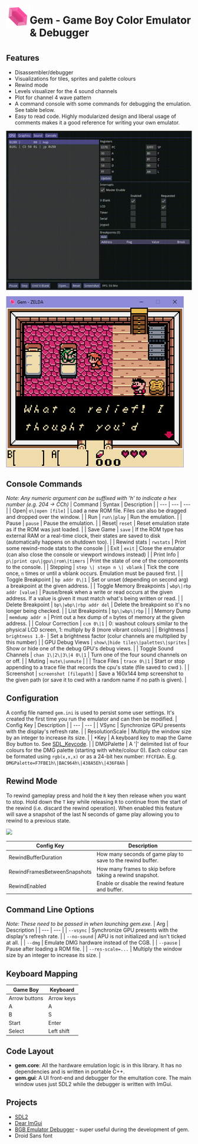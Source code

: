 

<img align="left" width="64" height="64" src="images/hex-gem.png"> <h1>Gem - Game Boy Color Emulator & Debugger<h1>

## Features
- Disassembler/debugger
- Visualizations for tiles, sprites and palette colours
- Rewind mode
- Levels visualizer for the 4 sound channels
- Plot for channel 4 wave pattern
- A command console with some commands for debugging the emulation. See table below.
- Easy to read code. Highly modularized design and liberal usage of comments makes it a good reference for writing your own emulator.

<img src="images/demo.gif"></img>

<img src="images/loz.png"></img>

## Console Commands
*Note: Any numeric argument can be suffixed with 'h' to indicate a hex number (e.g. 204 -> CCh)*
| Command | Syntax | Description |
| --- | --- | --- |
| Open| `o\|open [file]` | Load a new ROM file. Files can also be dragged and dropped over the window. |
| Run | `run\|play` | Run the emulation. |
| Pause  | `pause` | Pause the emulation. |
| Reset| `reset` | Reset emulation state as if the ROM was just loaded. |
| Save Game  | `save` | If the ROM type has external RAM or a real-time clock, their states are saved to disk (automatically happens on shutdown too). |
| Rewind stats  | `rwstats` | Print some rewind-mode stats to the console |
| Exit  | `exit` | Close the emulator (can also close the console or viewport windows instead) |
| Print Info  | `p\|print cpu\|gpu\|rom\|timers` | Print the state of one of the components to the console. |
| Stepping  | `step \| stepn n \| vblank` | Tick the core once, `n` times or until a vblank occurs. Emulation must be paused first. |
| Toggle Breakpoint  | `bp addr 0\|1` | Set or unset (depending on second arg) a breakpoint at the given address. |
| Toggle Memory Breakpoints | `wbp\|rbp addr [value]` | Pause/break when a write or read occurs at the given address. If a value is given it must match what's being written or read. |
| Delete Breakpoint  | `bp\|wbp\|rbp addr del` | Delete the breakpoint so it's no longer being checked. |
| List Breakpoints  | `bp\|wbp\|rbp` |  |
| Memory Dump | `memdump addr n` | Print out a hex dump of `n` bytes of memory at the given address. |
| Colour Correction | `ccm 0\|1` | 0: washout colours similar to the physical LCD screen, 1: multiply by 8 (more vibrant colours) |
| Brightness | `brightness 1.0-` | Set a brightness factor (colur channels are multiplied by this number) |
| GPU Debug Views  | `show\|hide tiles\|palettes\|sprites` | Show or hide one of the debug GPU's debug views. |
| Toggle Sound Channels | `chan 1\|2\|3\|4 0\|1` | Turn one of the four sound channels on or off. |
| Muting | `mute\|unmute` |  |
| Trace Files | `trace 0\|1` | Start or stop appending to a trace file that records the cpu's state (file saved to cwd ). |
| Screenshot | `screenshot [filepath]` | Save a 160x144 bmp screenshot to the given path (or save it to cwd with a random name if no path is given). |

## Configuration
A config file named `gem.ini` is used to persist some user settings. It's created the first time you run the emulator and can then be modified.
| Config Key | Description |
| --- | --- |
| VSync | Synchronize GPU presents with the display's refresh rate. |
| ResolutionScale | Multiply the window size by an integer to increase its size. |
| \*Key | A keyboard key to map the Game Boy button to. See [SDL_Keycode](https://wiki.libsdl.org/SDL_Keycode). |
| DMGPalette | A '\|' delimited list of four colours for the DMG palette (starting with white/colour 0). Each colour can be formated using `rgb(x,x,x)` or as a 24-bit hex number: `FFCFEAh`. E.g. `DMGPalette=F7FBE1h\|BAC964h\|438A5Eh\|436F8Ah` |

## Rewind Mode
To rewind gameplay press and hold the `R` key then release when you want to stop. Hold down the `T` key while releasing `R` to continue from the start of the rewind (i.e. discard the rewind operation). 
When enabled this feature will save a snapshot of the last N seconds of game play allowing you to rewind to a previous state. 

<img src="images/rewind-demo.gif"></img>

| Config Key | Description |
| --- | --- |
| RewindBufferDuration | How many seconds of game play to save to the rewind buffer. |
| RewindFramesBetweenSnapshots | How many frames to skip before taking a rewind snapshot. |
| RewindEnabled | Enable or disable the rewind feature and buffer. |

## Command Line Options
*Note: These need to be passed in when launching gem.exe.*
| Arg | Description |
| --- | --- |
| `--vsync` | Synchronize GPU presents with the display's refresh rate. |
| `--no-sound` | APU is not initialized and isn't ticked at all. |
| `--dmg` | Emulate DMG hardware instead of the CGB. |
| `--pause` | Pause after loading a ROM file. |
| `--res-scale=...` | Multiply the window size by an integer to increase its size. |

## Keyboard Mapping
| Game Boy | Keyboard |
| --- | --- |
| Arrow buttons | Arrow keys |
| A | A |
| B | S |
| Start | Enter |
| Select | Left shift |

## Code Layout
- **gem.core**: All the hardware emulation logic is in this library. It has no dependencies and is written in portable C++.
- **gem.gui**: A UI front-end and debugger for the emultation core. The main window uses just SDL2 while the debugger is written with ImGui.

## Projects
- [SDL2](https://www.libsdl.org/download-2.0.php)
- [Dear ImGui](https://github.com/ocornut/imgui)
- [BGB Emulator Debugger](https://bgb.bircd.org/) - super useful during the development of gem.
- Droid Sans font
